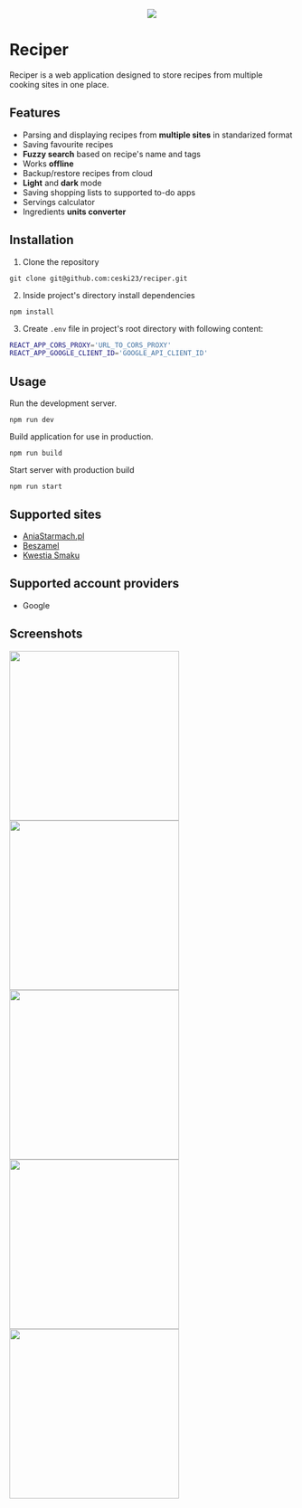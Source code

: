 <p align="center">
  <img src="https://github.com/ceski23/reciper/blob/master/public/logo192.png" />
</p>

# Reciper
Reciper is a web application designed to store recipes from multiple cooking sites in one place.

## Features
- Parsing and displaying recipes from **multiple sites** in standarized format
- Saving favourite recipes
- **Fuzzy search** based on recipe's name and tags
- Works **offline**
- Backup/restore recipes from cloud
- **Light** and **dark** mode
- Saving shopping lists to supported to-do apps
- Servings calculator
- Ingredients **units converter**

## Installation
1. Clone the repository
```
git clone git@github.com:ceski23/reciper.git
```
2. Inside project's directory install dependencies
```
npm install
```
3. Create `.env` file in project's root directory with following content:
```bash
REACT_APP_CORS_PROXY='URL_TO_CORS_PROXY'
REACT_APP_GOOGLE_CLIENT_ID='GOOGLE_API_CLIENT_ID'
```

## Usage
Run the development server.
```
npm run dev
```

Build application for use in production.
```
npm run build
```

Start server with production build
```
npm run start
```

## Supported sites
- [AniaStarmach.pl](https://aniastarmach.pl/)
- [Beszamel](https://beszamel.se.pl/)
- [Kwestia Smaku](https://www.kwestiasmaku.com/)

## Supported account providers
- Google

## Screenshots

<img width="300" src="https://github.com/ceski23/reciper/blob/master/public/screenshots/1.jpg" />
<img width="300" src="https://github.com/ceski23/reciper/blob/master/public/screenshots/2.jpg" />
<img width="300" src="https://github.com/ceski23/reciper/blob/master/public/screenshots/3.jpg" />
<img width="300" src="https://github.com/ceski23/reciper/blob/master/public/screenshots/4.jpg" />
<img width="300" src="https://github.com/ceski23/reciper/blob/master/public/screenshots/5.jpg" />